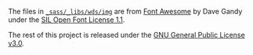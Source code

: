 The files in [`_sass/_libs/wds/img`](https://github.com/sunlightpolicy/informed-communities/tree/master/_sass/_libs/wds/img) are from [Font Awesome](http://fontawesome.io/) by Dave Gandy under the [SIL Open Font License 1.1](http://scripts.sil.org/OFL).

The rest of this project is released under the [GNU General Public License v3.0](https://choosealicense.com/licenses/gpl-3.0/).
